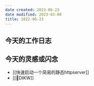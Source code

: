 ```yaml
---
date created: 2022-06-23
date modified: 2023-03-08
title: 2022-06-23
---
```


## 今天的工作日志

## 今天的灵感或闪念

- [[快速启动一个简易的静态httpserver]]
- [[🔡DIKW]]
